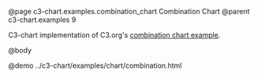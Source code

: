 @page c3-chart.examples.combination_chart Combination Chart
@parent c3-chart.examples 9

C3-chart implementation of C3.org's [combination chart example](http://c3js.org/samples/chart_combination.html).

@body

@demo ../c3-chart/examples/chart/combination.html
